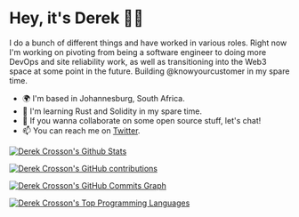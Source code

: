 Hey, it's Derek :wave:&#127998;
=================================

I do a bunch of different things and have worked in various roles. Right now I'm working on pivoting from being a software engineer to doing more DevOps and site reliability work, as well as transitioning into the Web3 space at some point in the future. Building @knowyourcustomer in my spare time.

* 🌍  I'm based in Johannesburg, South Africa.
* 🧠  I'm learning Rust and Solidity in my spare time.
* 🤝  If you wanna collaborate on some open source stuff, let's chat!
* 📫  You can reach me on [Twitter](https://twitter.com/nossorckered).

<a href="http://www.github.com/DerekCrosson"><img src="https://github-readme-stats.vercel.app/api?username=DerekCrosson&show_icons=true&hide=&count_private=true&title_color=1c1917&text_color=1c1917&icon_color=1c1917&bg_color=ffffff&hide_border=false&show_icons=true" alt="Derek Crosson's Github Stats" /></a>

[![Derek Crosson's GitHub contributions](https://github-readme-streak-stats.herokuapp.com?user=DerekCrosson&date_format=j%20M%5B%20Y%5D&background=FFFFFF&ring=1c1917&fire=1c1917&currStreakLabel=1C1917&sideNums=1C1917&sideLabels=1C1917&dates=1C1917&stroke=FFFFFF00&currStreakNum=1c1917)](https://git.io/streak-stats)

<a href="http://www.github.com/DerekCrosson"><img src="https://activity-graph.herokuapp.com/graph?username=DerekCrosson&bg_color=ffffff&color=1c1917&line=5dbb63&point=1c1917&area_color=ffffff&area=true&hide_border=false&custom_title=GitHub%20Commits%20Graph" alt="Derek Crosson's GitHub Commits Graph" /></a>

<a href="https://github.com/DerekCrosson" align="left"><img src="https://github-readme-stats.vercel.app/api/top-langs/?username=DerekCrosson&langs_count=10&title_color=1c1917&text_color=1c1917&icon_color=1c1917&bg_color=ffffff&hide_border=false&locale=en&custom_title=Top%20%Languages" alt="Derek Crosson's Top Programming Languages" /></a>
